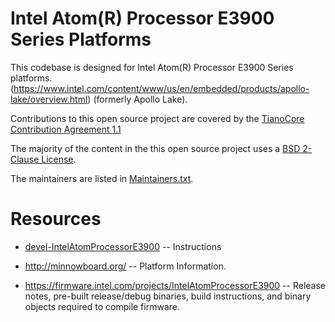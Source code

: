 #   Intel Atom(R) Processor E3900 Series Platforms

This codebase is designed for Intel Atom(R) Processor E3900 Series platforms.(https://www.intel.com/content/www/us/en/embedded/products/apollo-lake/overview.html) (formerly Apollo Lake).

Contributions to this open source project are covered by the
[TianoCore Contribution Agreement 1.1](Contributions.txt)

The majority of the content in the this open source project uses a
[BSD 2-Clause License](License.txt).

The maintainers are listed in [Maintainers.txt](Maintainers.txt).

# Resources

* [devel-IntelAtomProcessorE3900](Platform/ReadMe.MD) -- Instructions

* http://minnowboard.org/ -- Platform Information.

* https://firmware.intel.com/projects/IntelAtomProcessorE3900  -- Release notes, pre-built release/debug binaries, build instructions, and binary objects required to compile firmware.